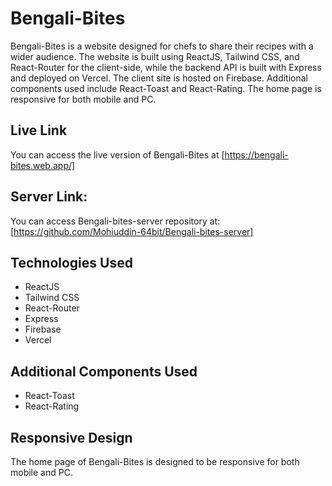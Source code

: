 # Bengali-Bites

Bengali-Bites is a website designed for chefs to share their recipes with a wider audience. The website is built using ReactJS, Tailwind CSS, and React-Router for the client-side, while the backend API is built with Express and deployed on Vercel. The client site is hosted on Firebase. Additional components used include React-Toast and React-Rating. The home page is responsive for both mobile and PC.

## Live Link

You can access the live version of Bengali-Bites at [https://bengali-bites.web.app/]

## Server Link:

You can access Bengali-bites-server repository at: [https://github.com/Mohiuddin-64bit/Bengali-bites-server]

## Technologies Used

- ReactJS
- Tailwind CSS
- React-Router
- Express
- Firebase
- Vercel

## Additional Components Used

- React-Toast
- React-Rating

## Responsive Design

The home page of Bengali-Bites is designed to be responsive for both mobile and PC.

